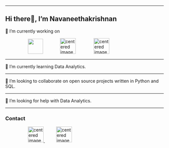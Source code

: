 <hr> 

##  Hi there👋, I’m Navaneethakrishnan 
<div>
  <p>🔭 I’m currently working on </p>&emsp; &emsp; &emsp; &emsp;
  <img src="https://freepngimg.com/thumb/python_logo/5-2-python-logo-png-image.png" height="48" />&emsp; &emsp; &emsp;
  <img src="https://www.freeiconspng.com/uploads/c--logo-icon-0.png" width="50" alt="centered image" /> &emsp; &emsp; &emsp;
  <img src="https://www.freeiconspng.com/uploads/sql-database-icon-png-17.png" width="50"  alt="centered image" /> &emsp; 
  
</div>
<hr>
 
🌱 I’m currently learning Data Analytics. 
<hr>
👯 I’m looking to collaborate on open source projects written in Python and SQL.  
<hr>
🤔 I’m looking for help with Data Analytics.  

<hr>  
<div>
  <h3>Contact</h3>&emsp; &emsp; &emsp; &emsp;
  <a href="mailto:navaneethakrishnang99@gmail.com?subject=Mail From GitHub">
    <img src="https://png2.cleanpng.com/sh/db31b95a2dfd3f0bc400221c10ccf959/L0KzQYm3U8MxN5huj5H0aYP2gLBuTfduaZpxRdV4bYD4hLb5Tflkd594Rd54Z3Awdb7oifwub55mgd42NXHldYHpUMliP5Q2SKY3MUW6SIa4V8YyPWM3TKI9MUC4RomAUb5xdpg=/kisspng-gmail-computer-icons-logo-email-gmail-5abe0b09a7c104.1578517615224041056871.png" height="50" alt="centered image"/>
  </a>  &emsp;  &emsp;

  <a style="allign:center;" href="http://www.linkedin.com/in/navaneethakrishnan-g-877a04202">
  <img src="https://png2.cleanpng.com/sh/fd1cc139000b40b86f4904dcd1b2919e/L0KzQYm3V8EyN5hwi5H0aYP2gLBuTfxqdpxqfNt3LYPyc7rojL1ubZVueZ92YYLudcXwjvcua5DyiOd9ZYKwebT2jwMudJDsReVxYYLoPcH1h702amU6e9NvOUO6Qra5Vb40PGk3TaQ9MUG4Q4K6UMA3OGI3Sqg3cH7q/kisspng-linkedin-social-media-marketing-computer-icons-log-share-png-5b45caf9372e25.348252411531300601226.png" height="50" alt="centered image" />
  </a>
</div>
